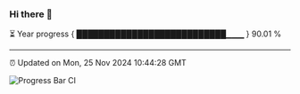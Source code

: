 ### Hi there 👋

⏳ Year progress { ███████████████████████████▁▁▁ } 90.01 %

---

⏰ Updated on Mon, 25 Nov 2024 10:44:28 GMT

![Progress Bar CI](https://github.com/IshwaranRudhara/GIT-ACTION/workflows/Progress%20Bar%20CI/badge.svg)
